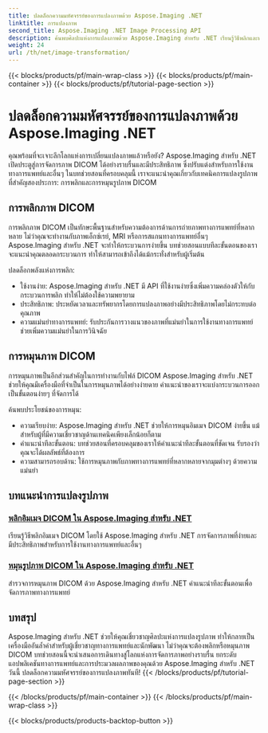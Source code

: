 ```yaml
---
title: ปลดล็อกความมหัศจรรย์ของการแปลงภาพด้วย Aspose.Imaging .NET
linktitle: การแปลงภาพ
second_title: Aspose.Imaging .NET Image Processing API
description: ค้นพบศิลปะแห่งการแปลงภาพด้วย Aspose.Imaging สำหรับ .NET เรียนรู้วิธีพลิกและหมุนภาพ DICOM ได้อย่างง่ายดายสำหรับการใช้งานทางการแพทย์และอื่นๆ อีกมากมาย
weight: 24
url: /th/net/image-transformation/
---
```


{{< blocks/products/pf/main-wrap-class >}}
{{< blocks/products/pf/main-container >}}
{{< blocks/products/pf/tutorial-page-section >}}

# ปลดล็อกความมหัศจรรย์ของการแปลงภาพด้วย Aspose.Imaging .NET


คุณพร้อมที่จะเจาะลึกโลกแห่งการเปลี่ยนแปลงภาพแล้วหรือยัง? Aspose.Imaging สำหรับ .NET เปิดประตูสู่การจัดการภาพ DICOM ได้อย่างราบรื่นและมีประสิทธิภาพ ซึ่งปรับแต่งสำหรับการใช้งานทางการแพทย์และอื่นๆ ในบทช่วยสอนที่ครอบคลุมนี้ เราจะแนะนำคุณเกี่ยวกับเทคนิคการแปลงรูปภาพที่สำคัญสองประการ: การพลิกและการหมุนรูปภาพ DICOM 

## การพลิกภาพ DICOM

การพลิกภาพ DICOM เป็นทักษะพื้นฐานสำหรับความต้องการด้านการถ่ายภาพทางการแพทย์ที่หลากหลาย ไม่ว่าคุณจะทำงานกับภาพเอ็กซ์เรย์, MRI หรือการสแกนทางการแพทย์อื่นๆ Aspose.Imaging สำหรับ .NET จะทำให้กระบวนการง่ายขึ้น บทช่วยสอนแบบทีละขั้นตอนของเราจะแนะนำคุณตลอดกระบวนการ ทำให้สามารถเข้าถึงได้แม้กระทั่งสำหรับผู้เริ่มต้น

ปลดล็อกพลังแห่งการพลิก:
- ใช้งานง่าย: Aspose.Imaging สำหรับ .NET มี API ที่ใช้งานง่ายซึ่งเพิ่มความคล่องตัวให้กับกระบวนการพลิก ทำให้ไม่ต้องใช้ความพยายาม
- ประสิทธิภาพ: ประหยัดเวลาและทรัพยากรโดยการแปลงภาพอย่างมีประสิทธิภาพโดยไม่กระทบต่อคุณภาพ
- ความแม่นยำทางการแพทย์: รับประกันการวางแนวของภาพที่แม่นยำในการใช้งานทางการแพทย์ ช่วยเพิ่มความแม่นยำในการวินิจฉัย

## การหมุนภาพ DICOM

การหมุนภาพเป็นอีกส่วนสำคัญในการทำงานกับไฟล์ DICOM Aspose.Imaging สำหรับ .NET ช่วยให้คุณมีเครื่องมือที่จำเป็นในการหมุนภาพได้อย่างง่ายดาย คำแนะนำของเราจะแบ่งกระบวนการออกเป็นขั้นตอนง่ายๆ ที่จัดการได้

ค้นพบประโยชน์ของการหมุน:
- ความเรียบง่าย: Aspose.Imaging สำหรับ .NET ช่วยให้การหมุนอิมเมจ DICOM ง่ายขึ้น แม้สำหรับผู้ที่มีความเชี่ยวชาญด้านเทคนิคเพียงเล็กน้อยก็ตาม
- คำแนะนำทีละขั้นตอน: บทช่วยสอนที่ครอบคลุมของเราให้คำแนะนำทีละขั้นตอนที่ชัดเจน รับรองว่าคุณจะได้ผลลัพธ์ที่ต้องการ
- ความสามารถรอบด้าน: ใช้การหมุนภาพกับภาพทางการแพทย์ที่หลากหลายจากมุมต่างๆ ด้วยความแม่นยำ

## บทแนะนำการแปลงรูปภาพ
### [พลิกอิมเมจ DICOM ใน Aspose.Imaging สำหรับ .NET](./flip-dicom-image/)
เรียนรู้วิธีพลิกอิมเมจ DICOM โดยใช้ Aspose.Imaging สำหรับ .NET การจัดการภาพที่ง่ายและมีประสิทธิภาพสำหรับการใช้งานทางการแพทย์และอื่นๆ
### [หมุนรูปภาพ DICOM ใน Aspose.Imaging สำหรับ .NET](./rotate-dicom-image/)
สำรวจการหมุนภาพ DICOM ด้วย Aspose.Imaging สำหรับ .NET คำแนะนำทีละขั้นตอนเพื่อจัดการภาพทางการแพทย์

## บทสรุป

Aspose.Imaging สำหรับ .NET ช่วยให้คุณเชี่ยวชาญศิลปะแห่งการแปลงรูปภาพ ทำให้กลายเป็นเครื่องมืออันล้ำค่าสำหรับผู้เชี่ยวชาญทางการแพทย์และนักพัฒนา ไม่ว่าคุณจะต้องพลิกหรือหมุนภาพ DICOM บทช่วยสอนนี้จะนำเสนอการเดินทางสู่โลกแห่งการจัดการภาพอย่างราบรื่น ยกระดับแอปพลิเคชันทางการแพทย์และการประมวลผลภาพของคุณด้วย Aspose.Imaging สำหรับ .NET วันนี้ ปลดล็อกความมหัศจรรย์ของการแปลงภาพทันที!
{{< /blocks/products/pf/tutorial-page-section >}}

{{< /blocks/products/pf/main-container >}}
{{< /blocks/products/pf/main-wrap-class >}}

{{< blocks/products/products-backtop-button >}}
